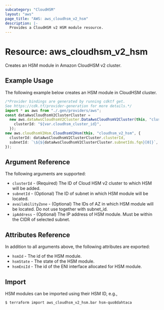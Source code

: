 ```yaml
---
subcategory: "CloudHSM"
layout: "aws"
page_title: "AWS: aws_cloudhsm_v2_hsm"
description: |-
  Provides a CloudHSM v2 HSM module resource.
---
```


# Resource: aws\_cloudhsm\_v2\_hsm

Creates an HSM module in Amazon CloudHSM v2 cluster.

## Example Usage

The following example below creates an HSM module in CloudHSM cluster.

```typescript
/*Provider bindings are generated by running cdktf get.
See https://cdk.tf/provider-generation for more details.*/
import * as aws from "./.gen/providers/aws";
const dataAwsCloudhsmV2ClusterCluster =
  new aws.dataAwsCloudhsmV2Cluster.DataAwsCloudhsmV2Cluster(this, "cluster", {
    clusterId: "${var.cloudhsm_cluster_id}",
  });
new aws.cloudhsmV2Hsm.CloudhsmV2Hsm(this, "cloudhsm_v2_hsm", {
  clusterId: dataAwsCloudhsmV2ClusterCluster.clusterId,
  subnetId: `\${${dataAwsCloudhsmV2ClusterCluster.subnetIds.fqn}[0]}`,
});

```

## Argument Reference

The following arguments are supported:

* `clusterId` - (Required) The ID of Cloud HSM v2 cluster to which HSM will be added.
* `subnetId` - (Optional) The ID of subnet in which HSM module will be located.
* `availabilityZone` - (Optional) The IDs of AZ in which HSM module will be located. Do not use together with subnet\_id.
* `ipAddress` - (Optional) The IP address of HSM module. Must be within the CIDR of selected subnet.

## Attributes Reference

In addition to all arguments above, the following attributes are exported:

* `hsmId` - The id of the HSM module.
* `hsmState` - The state of the HSM module.
* `hsmEniId` - The id of the ENI interface allocated for HSM module.

## Import

HSM modules can be imported using their HSM ID, e.g.,

```console
$ terraform import aws_cloudhsm_v2_hsm.bar hsm-quo8dahtaca
```
